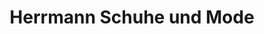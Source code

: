 ---
title: "Herrmann Schuhe und Mode"
url: /weilheim-in-oberbayern/herrmann-schuhe-und-mode/
shop: Schuhe
---
